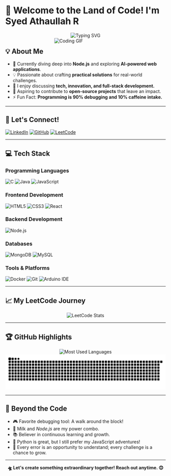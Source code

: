 # 👋 Welcome to the Land of Code! I'm Syed Athaullah R

<div align="center">
    <img src="https://readme-typing-svg.demolab.com?font=Fira+Code&duration=3000&pause=1000&color=4D8CFF&center=true&vCenter=true&width=500&lines=Full-Stack+Developer;Tech+Explorer+%F0%9F%92%BB;Problem+Solver+%E2%9C%94%EF%B8%8F;Always+Learning+%F0%9F%93%9A;Building+for+a+Better+Future+%F0%9F%9A%80" alt="Typing SVG" />
</div>

<img align="right" width="350" src="https://cdn.dribbble.com/users/2238041/screenshots/4763918/media/79fdf6072487c5cc3dfc4f4d612f074f.gif" alt="Coding GIF">

## 💡 About Me

- 🌱 Currently diving deep into **Node.js** and exploring **AI-powered web applications**.
- 💡 Passionate about crafting **practical solutions** for real-world challenges.
- 💬 I enjoy discussing **tech, innovation, and full-stack development.**
- 🎯 Aspiring to contribute to **open-source projects** that leave an impact.
- ⚡ Fun Fact: **Programming is 90% debugging and 10% caffeine intake.**

---

## 🤝 Let's Connect!

[![LinkedIn](https://img.shields.io/badge/LinkedIn-0077B5?style=for-the-badge&logo=linkedin&logoColor=white)](https://www.linkedin.com/in/syedathaullah-r/)
[![GitHub](https://img.shields.io/badge/GitHub-100000?style=for-the-badge&logo=github&logoColor=white)](https://github.com/SyedAthaullah-R)
[![LeetCode](https://img.shields.io/badge/LeetCode-FFA116?style=for-the-badge&logo=leetcode&logoColor=black)](https://leetcode.com/Gakrot_Athaullah/)

---

## 💻 Tech Stack

<div align="left">

### Programming Languages

![C](https://img.shields.io/badge/C-%2300599C.svg?style=for-the-badge&logo=c&logoColor=white)
![Java](https://img.shields.io/badge/Java-%23ED8B00.svg?style=for-the-badge&logo=openjdk&logoColor=white)
![JavaScript](https://img.shields.io/badge/JavaScript-%23323330.svg?style=for-the-badge&logo=javascript&logoColor=%23F7DF1E)

### Frontend Development

![HTML5](https://img.shields.io/badge/HTML5-%23E34F26.svg?style=for-the-badge&logo=html5&logoColor=white)
![CSS3](https://img.shields.io/badge/CSS3-%231572B6.svg?style=for-the-badge&logo=css3&logoColor=white)
![React](https://img.shields.io/badge/React-%2320232A.svg?style=for-the-badge&logo=react&logoColor=%2361DAFB)

### Backend Development

![Node.js](https://img.shields.io/badge/Node.js-%23339933.svg?style=for-the-badge&logo=node.js&logoColor=white)

### Databases

![MongoDB](https://img.shields.io/badge/MongoDB-%234ea94b.svg?style=for-the-badge&logo=mongodb&logoColor=white)
![MySQL](https://img.shields.io/badge/MySQL-%2300f.svg?style=for-the-badge&logo=mysql&logoColor=white)

### Tools & Platforms

![Docker](https://img.shields.io/badge/Docker-%230db7ed.svg?style=for-the-badge&logo=docker&logoColor=white)
![Git](https://img.shields.io/badge/Git-%23F05033.svg?style=for-the-badge&logo=git&logoColor=white)
![Arduino IDE](https://img.shields.io/badge/Arduino-00979D?style=for-the-badge&logo=arduino&logoColor=white)

</div>

---

## 📈 My LeetCode Journey

<div align="center">
    <img src="https://leetcard.jacoblin.cool/Gakrot_Athaullah?theme=dark&font=Fira%20Code&show_icons=true" alt="LeetCode Stats">
</div>

---

## 🏆 GitHub Highlights

<div align="center">

<img height="180em" src="https://github-readme-stats.vercel.app/api/top-langs/?username=SyedAthaullah-R&theme=radical&hide_border=false&layout=compact" alt="Most Used Languages" />

<picture>
  <source media="(prefers-color-scheme: dark)" srcset="https://raw.githubusercontent.com/tobiasmeyhoefer/tobiasmeyhoefer/output/github-snake-dark.svg" />
  <source media="(prefers-color-scheme: light)" srcset="https://raw.githubusercontent.com/tobiasmeyhoefer/tobiasmeyhoefer/output/github-snake.svg" />
  <img alt="github-snake" src="https://raw.githubusercontent.com/SyedAthaullah-R/SyedAthaullah-R/output/github-snake.svg" />
</picture>

</div>

---

## 🌟 Beyond the Code

- 🎮 Favorite debugging tool: A walk around the block!
- 🥛 Milk and *Node.js* are my power combo.
- 📚 Believer in continuous learning and growth.
- 🐍 Python is great, but I still prefer my JavaScript adventures!
- 🦾 Every error is an opportunity to understand; every challenge is a chance to grow.

---

<div align="center">
    <b>🛸    Let's create something extraordinary together! Reach out anytime. 😊</b>
</div>
